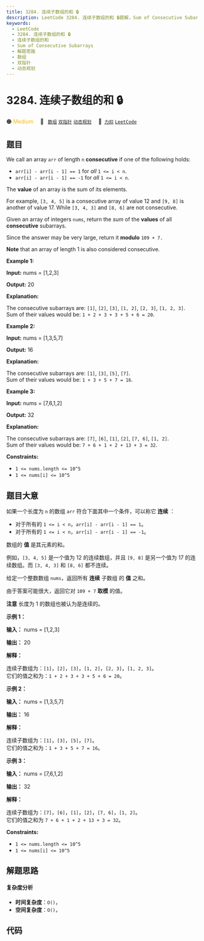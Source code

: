 ```yaml
---
title: 3284. 连续子数组的和 🔒
description: LeetCode 3284. 连续子数组的和 🔒题解，Sum of Consecutive Subarrays，包含解题思路、复杂度分析以及完整的 JavaScript 代码实现。
keywords:
  - LeetCode
  - 3284. 连续子数组的和 🔒
  - 连续子数组的和
  - Sum of Consecutive Subarrays
  - 解题思路
  - 数组
  - 双指针
  - 动态规划
---
```


# 3284. 连续子数组的和 🔒

🟠 <font color=#ffb800>Medium</font>&emsp; 🔖&ensp; [`数组`](/tag/array.md) [`双指针`](/tag/two-pointers.md) [`动态规划`](/tag/dynamic-programming.md)&emsp; 🔗&ensp;[`力扣`](https://leetcode.cn/problems/sum-of-consecutive-subarrays) [`LeetCode`](https://leetcode.com/problems/sum-of-consecutive-subarrays)

## 题目

We call an array `arr` of length `n` **consecutive** if one of the following
holds:

  * `arr[i] - arr[i - 1] == 1` for _all_ `1 <= i < n`.
  * `arr[i] - arr[i - 1] == -1` for _all_ `1 <= i < n`.

The **value** of an array is the sum of its elements.

For example, `[3, 4, 5]` is a consecutive array of value 12 and `[9, 8]` is
another of value 17. While `[3, 4, 3]` and `[8, 6]` are not consecutive.

Given an array of integers `nums`, return the _sum_ of the **values** of all
**consecutive** subarrays.

Since the answer may be very large, return it **modulo** `109 + 7.`

**Note** that an array of length 1 is also considered consecutive.



**Example 1:**

**Input:** nums = [1,2,3]

**Output:** 20

**Explanation:**

The consecutive subarrays are: `[1]`, `[2]`, `[3]`, `[1, 2]`, `[2, 3]`, `[1,
2, 3]`.  
Sum of their values would be: `1 + 2 + 3 + 3 + 5 + 6 = 20`.

**Example 2:**

**Input:** nums = [1,3,5,7]

**Output:** 16

**Explanation:**

The consecutive subarrays are: `[1]`, `[3]`, `[5]`, `[7]`.  
Sum of their values would be: `1 + 3 + 5 + 7 = 16`.

**Example 3:**

**Input:** nums = [7,6,1,2]

**Output:** 32

**Explanation:**

The consecutive subarrays are: `[7]`, `[6]`, `[1]`, `[2]`, `[7, 6]`, `[1, 2]`.  
Sum of their values would be: `7 + 6 + 1 + 2 + 13 + 3 = 32`.



**Constraints:**

  * `1 <= nums.length <= 10^5`
  * `1 <= nums[i] <= 10^5`


## 题目大意

如果一个长度为 `n` 的数组 `arr` 符合下面其中一个条件，可以称它 **连续** ：

  * 对于所有的 `1 <= i < n`，`arr[i] - arr[i - 1] == 1`。
  * 对于所有的 `1 <= i < n`，`arr[i] - arr[i - 1] == -1`。

数组的 **值** 是其元素的和。

例如，`[3, 4, 5]` 是一个值为 12 的连续数组，并且 `[9, 8]` 是另一个值为 17 的连续数组。而 `[3, 4, 3]` 和 `[8,
6]` 都不连续。

给定一个整数数组 `nums`，返回所有 **连续** 子数组 的 **值** 之和。

由于答案可能很大，返回它对 `109 + 7` **取模**  的值。

**注意**  长度为 1 的数组也被认为是连续的。



**示例 1：**

**输入：** nums = [1,2,3]

**输出：** 20

**解释：**

连续子数组为：`[1]`，`[2]`，`[3]`，`[1, 2]`，`[2, 3]`，`[1, 2, 3]`。  
它们的值之和为：`1 + 2 + 3 + 3 + 5 + 6 = 20`。

**示例 2：**

**输入：** nums = [1,3,5,7]

**输出：** 16

**解释：**

连续子数组为：`[1]`，`[3]`，`[5]`，`[7]`。  
它们的值之和为：`1 + 3 + 5 + 7 = 16`。

**示例 3：**

**输入：** nums = [7,6,1,2]

**输出：** 32

**解释：**

连续子数组为：`[7]`，`[6]`，`[1]`，`[2]`，`[7, 6]`，`[1, 2]`。  
它们的值之和为 `7 + 6 + 1 + 2 + 13 + 3 = 32`。



**Constraints:**

  * `1 <= nums.length <= 10^5`
  * `1 <= nums[i] <= 10^5`


## 解题思路

#### 复杂度分析

- **时间复杂度**：`O()`，
- **空间复杂度**：`O()`，

## 代码

```javascript

```